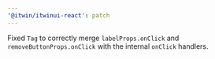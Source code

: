 ```yaml
---
'@itwin/itwinui-react': patch
---
```


Fixed `Tag` to correctly merge `labelProps.onClick` and `removeButtonProps.onClick` with the internal `onClick` handlers.
